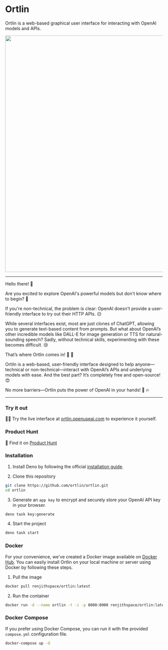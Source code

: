 # Ortlin

Ortlin is a web-based graphical user interface for interacting with OpenAI
models and APIs.

<a href="https://youtu.be/Fq5LTRUmMQA">
  <img src="https://github.com/user-attachments/assets/c749d89d-8f30-42a7-a8d4-4cca20ed06df" width="756" />
</a>

<hr />

Hello there! 👋

Are you excited to explore OpenAI's powerful models but don't know where to
begin? 🤔

If you're non-technical, the problem is clear: OpenAI doesn't provide a
user-friendly interface to try out their HTTP APIs. 😔

While several interfaces exist, most are just clones of ChatGPT, allowing you to
generate text-based content from prompts. But what about OpenAI’s other
incredible models like DALL-E for image generation or TTS for natural-sounding
speech? Sadly, without technical skills, experimenting with these becomes
difficult. 😢

That’s where Ortlin comes in! 🚀 🎉

Ortiln is a web-based, user-friendly interface designed to help anyone—technical
or non-technical—interact with OpenAI’s APIs and underlying models with ease.
And the best part? It’s completely free and open-source! 😍

No more barriers—Ortlin puts the power of OpenAI in your hands! 🎉 🔥

<hr />

### Try it out

👨‍💻 Try the live interface at
[ortlin.openuseai.com](https://ortlin.openuseai.com) to experience it yourself.

### Product Hunt

🚀 Find it on [Product Hunt](https://www.producthunt.com/posts/ortlin)

### Installation

1. Install Deno by following the official
   [installation guide](https://docs.deno.com/runtime/getting_started/installation/#download-and-install).

2. Clone this repository

```sh
git clone https://github.com/ortlin/ortlin.git
cd ortlin
```

3. Generate an `app key` to encrypt and securely store your OpenAI API key in
   your browser.

```sh
deno task key:generate
```

4. Start the project

```sh
deno task start
```

### Docker

For your convenience, we've created a Docker image available on
[Docker Hub](https://hub.docker.com/r/renjithspace/ortlin). You can easily
install Ortlin on your local machine or server using Docker by following these
steps.

1. Pull the image

```sh
docker pull renjithspace/ortlin:latest
```

2. Run the container

```sh
docker run -d --name ortlin -t -i -p 8000:8000 renjithspace/ortlin:latest
```

### Docker Compose

If you prefer using Docker Compose, you can run it with the provided
`compose.yml` configuration file.

```sh
docker-compose up -d
```
